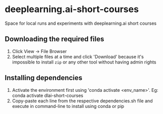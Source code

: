 # deeplearning.ai-short-courses
Space for local runs and experiments with deeplearning.ai short courses

## Downloading the required files

1. Click View -> File Browser
2. Select multiple files at a time and click 'Download' because it's impossible to install `zip` or any other tool without having admin rights

## Installing dependencies

1. Activate the environment first using 'conda activate <env_name>'. Eg: conda activate dlai-short-courses
2. Copy-paste each line from the respective dependencies.sh file and execute in command-line to install using conda or pip
